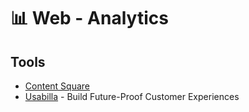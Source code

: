 # 📊 Web - Analytics

## Tools

- [Content Square](https://contentsquare.com/fr/)
- [Usabilla](https://usabilla.com/) - Build Future-Proof Customer Experiences
